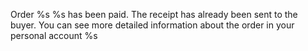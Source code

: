 Order %s %s has been paid. The receipt has already been sent to the buyer. You can see more detailed information about the order in your personal account %s
